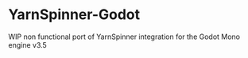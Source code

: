 # YarnSpinner-Godot
WIP non functional port of YarnSpinner integration for the Godot Mono engine v3.5
